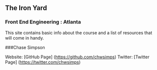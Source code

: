 ## The Iron Yard
### Front End Engineering : Atlanta

This site contains basic info about the course and a list of resources that will come in handy.

###Chase Simpson

Website:  [GitHub Page] (https://github.com/chwsimps)
Twitter:  [Twitter Page] (https://twitter.com/chwsimps)
